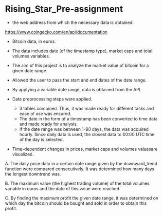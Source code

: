 # Rising_Star_Pre-assignment
* the web address from which the necessary data is obtained:

https://www.coingecko.com/en/api/documentation

* Bitcoin data, in euros.

* The data includes date (of the timestamp type), market caps and total volumes variables.

* The aim of this project is to analyze the market value of bitcoin for a given date range.

* Allowed the user to pass the start and end dates of the date range.

* By applying a variable date range, data is obtained from the API.

* Data preprocessing steps were applied.
  * 3 tables combined. Thus, it was made ready for different tasks and ease of use was ensured.
  * The date in the form of a timestamp has been converted to time data and made ready for analysis.
  * If the date range was between 1-90 days, the data was acquired hourly. Since daily data is used, the closest data to 00:00 UTC time of the day is selected.

* Time-dependent changes in prices, market caps and volumes values ​​are visualized.

A. The daily price data in a certain date range given by the downward_trend function were compared consecutively. It was determined how many days the longest downtrend was.

B. The maximum value (the highest trading volume) of the total volumes variable in euros and the date of this value were reached.

C. By finding the maximum profit the given date range, it was determined on which day the bitcoin should be bought and sold in order to obtain this profit.
